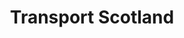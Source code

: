 ---
schema: default
title: Transport Scotland
description: An executive agency of Scottish Government
logo: '../img/org_logos/transport_scotland.png'
type:
  - Executive agency
portal_url: ''
org_url: 'https://www.transport.gov.scot/'
twitter_handle: transcotland
gss_code: ''
wikidata_org_qid: ''
wikidata_portal_qid: ''
wdtk_id: transport_scotland
---